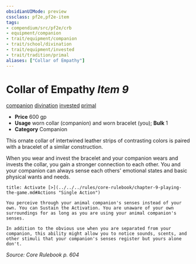 ```yaml
---
obsidianUIMode: preview
cssclass: pf2e,pf2e-item
tags:
- compendium/src/pf2e/crb
- equipment/companion
- trait/equipment/companion
- trait/school/divination
- trait/equipment/invested
- trait/tradition/primal
aliases: ["Collar of Empathy"]
---
```

# Collar of Empathy *Item 9*  
[companion](companion.md)  [divination](divination.md)  [invested](invested.md)  [primal](primal.md)  

- **Price** 600 gp
- **Usage** worn collar (companion) and worn bracelet (you); **Bulk** 1
- **Category** Companion

This ornate collar of intertwined leather strips of contrasting colors is paired with a bracelet of a similar construction.

When you wear and invest the bracelet and your companion wears and invests the collar, you gain a stronger connection to each other. You and your companion can always sense each others' emotional states and basic physical wants and needs.

```ad-embed-ability
title: Activate [>](../../../rules/core-rulebook/chapter-9-playing-the-game.md#Actions "Single Action")

You perceive through your animal companion's senses instead of your own. You can Sustain the Activation. You are unaware of your own surroundings for as long as you are using your animal companion's senses.

In addition to the obvious use when you are separated from your companion, this ability might allow you to notice sounds, scents, and other stimuli that your companion's senses register but yours alone don't.
```

*Source: Core Rulebook p. 604*
